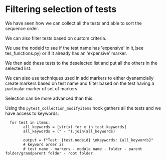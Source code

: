 # Filtering selection of tests

We have seen how we can collect all the tests and able to sort the sequence order.

We can also filter tests based on custom criteria.

We use the nodeid to see if the test name has 'expensive' in it,(see tes_functions.py) or if it already has an 'expensive' marker.

We then add these tests to the deselected list and put all the others in the selected list.

We can also use techniques used in add markers to either dyanamcially create markers based on test name and filter based on the test having a particalar marker of set of markers.

Selection can be more advanced than this.

Using the `pytest_collection_modifyitems` hook gathers all the tests and we have access to keywords:

```
  for test in items:
        all_keywords = [str(x) for x in test.keywords]
        all_keywords = (" - ").join(all_keywords)

        output = f"Test: {test.nodeid} \nKeywords: {all_keywords}"
        # keyword order is
        # test name - markers - module name - folder - parent folder/grandparent folder - root folder
```